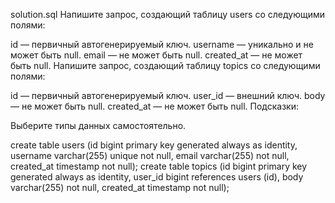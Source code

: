 solution.sql
Напишите запрос, создающий таблицу users со следующими полями:

id — первичный автогенерируемый ключ.
username — уникально и не может быть null.
email — не может быть null.
created_at — не может быть null.
Напишите запрос, создающий таблицу topics со следующими полями:

id — первичный автогенерируемый ключ.
user_id — внешний ключ.
body — не может быть null.
created_at — не может быть null.
Подсказки:

Выберите типы данных самостоятельно.

create table users (id bigint primary key generated always as identity, username varchar(255) unique not null, email varchar(255) not null, created_at timestamp not null);
create table topics (id bigint primary key generated always as identity, user_id bigint references users (id), body varchar(255) not null, created_at timestamp not null);
